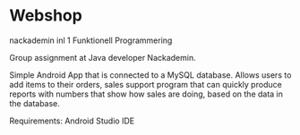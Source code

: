 # Webshop
nackademin inl 1 Funktionell Programmering


Group assignment at Java developer Nackademin.

Simple Android App that is connected to a MySQL database.
Allows users to add items to their orders, sales support program that can quickly produce reports with numbers that show
how sales are doing, based on the data in the database.


Requirements:
Android Studio IDE
